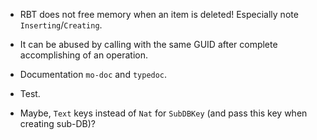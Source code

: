 - RBT does not free memory when an item is deleted! Especially note `Inserting`/`Creating`.

- It can be abused by calling with the same GUID after complete accomplishing
  of an operation.

- Documentation `mo-doc` and `typedoc`.

- Test.

- Maybe, `Text` keys instead of `Nat` for `SubDBKey` (and pass this key when creating sub-DB)?